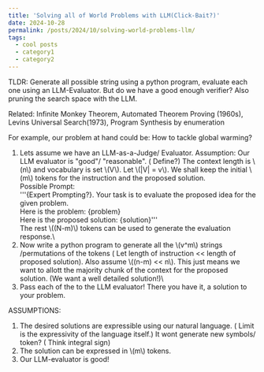 ```yaml
---
title: 'Solving all of World Problems with LLM(Click-Bait?)'
date: 2024-10-28
permalink: /posts/2024/10/solving-world-problems-llm/
tags:
  - cool posts
  - category1
  - category2
---
```


TLDR: Generate all possible string using a python program, evaluate each one using an LLM-Evaluator. But do we have a good enough verifier? Also pruning the search space with the LLM.

Related: Infinite Monkey Theorem, Automated Theorem Proving (1960s), Levins Universal Search(1973), Program Synthesis by enumeration

For example, our problem at hand could be: How to tackle global warming?

1) Lets assume we have an LLM-as-a-Judge/ Evaluator.
Assumption: Our LLM evaluator is "good"/ "reasonable". ( Define?)
The context length is \\(n\\) and vocabulary is set \\(V\\). Let \\(|V| = v\\). We shall keep the initial \\(m\\) tokens for the instruction and the proposed solution.\
Possible Prompt:\
'''{Expert Prompting?}. Your task is to evaluate the proposed idea for the given problem.\
Here is the problem: {problem}\
Here is the proposed solution: {solution}'''\
The rest \\((N-m)\\) tokens can be used to generate the evaluation response.\
2) Now write a python program to generate all the \\(v^m\\) strings /permutations of the tokens ( Let length of instruction << length of proposed solution). Also assume \\((n-m) << n\\). This just means we want to allott the majority chunk of the context for the proposed solution. (We want a well detailed solution!)\
3) Pass each of the to the LLM evaluator! There you have it, a solution to your problem.

ASSUMPTIONS:
1) The desired solutions are expressible using our natural language. ( Limit is the expressivity of the language itself.) It wont generate new symbols/ token? ( Think integral sign)
2) The solution can be expressed in \\(m\\) tokens.
3) Our LLM-evaluator is good!


